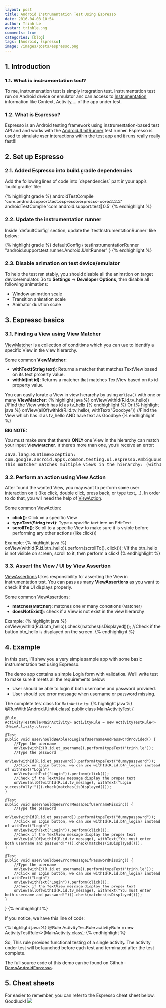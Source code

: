 ```yaml
---
layout: post
title: Android Instrumentation Test Using Espresso
date: 2016-04-08 10:54
author: Trinh Le
avatar: trinhle.png
comments: true
categories: [blog]
tags: [Android, Espresso]
image: /images/posts/espresso.png
---
```


<h2>1. Introduction</h2>
<h3>1.1. What is instrumentation test?</h3>
To me, instrumentation test is simply integration test. Instrumentation test run on Android device or emulator and can access to <a target="_blank" href="http://developer.android.com/reference/android/app/Instrumentation.html">Instrumentation</a> information like Context, Activity,... of the app under test.

<h3>1.2. What is Espresso?</h3>
Espresso is an Android testing framework using instrumentation-based test API and and works with the <a target="_blank" href="http://developer.android.com/reference/android/support/test/runner/AndroidJUnitRunner.html">AndroidJUnitRunner</a> test runner.
Espresso is used to simulate user interactions within the test app and it runs really really fast!!!

<h2>2. Set up Espresso</h2>
<h3>2.1. Added Espresso into build.gradle dependencies</h3>
Add the following lines of code into `dependencies` part in your app’s `build.gradle` file:

{% highlight gradle %}
androidTestCompile 'com.android.support.test.espresso:espresso-core:2.2.2'
androidTestCompile 'com.android.support.test:runner:0.5'
{% endhighlight %}

<h3>2.2. Update the instrumentation runner</h3>
Inside `defaultConfig` section, update the `testInstrumentationRunner` like below:

{% highlight gradle %}
defaultConfig {
      testInstrumentationRunner "android.support.test.runner.AndroidJUnitRunner"
}
{% endhighlight %}

<h3>2.3. Disable animation on test device/emulator</h3>
To help the test run stably, you should disable all the animation on target device/emulator.
Go to <b>Settings</b> → <b>Developer Options</b>, then disable all following animations:

<ul>
    <li>Window animation scale</li>
    <li>Transition animation scale</li> 
    <li>Animator duration scale</li>
</ul>

<h2>3. Espresso basics</h2>
<h3>3.1. Finding a View using View Matcher</h3>
<a target="_blank" href="http://developer.android.com/reference/android/support/test/espresso/matcher/ViewMatchers.html">ViewMatcher</a> is a collection of conditions which you can use to identify a specific View in the view hierarchy.

Some common <b>ViewMatcher</b>:
<ul>
    <li><b>withText(String text)</b>: Returns a matcher that matches TextView based on its text property value.</li>
    <li><b>withId(int id)</b>: Returns a matcher that matches TextView based on its id property value.</li>    
</ul>

You can easily locate a View in view hierarchy by using `onView()` with one or many <b>ViewMatcher</b>:
{% highlight java %}
onView(withId(R.id.tv_hello)) 
//Find the View which has id as tv_hello
{% endhighlight %}
Or
{% highlight java %}
onView(allOf(withId(R.id.tv_hello), withText(“Goodbye”)) 
//Find the View which has id as tv_hello AND have text as Goodbye
{% endhighlight %}

<b>BIG NOTE:</b>

You must make sure that there’s <b>ONLY</b> one View in the hierarchy can match your input <b>ViewMatcher</b>. If there’s more than one, you’ll receive an error:
<pre>
Java.lang.RuntimeException:
com.google.android.apps.common.testing.ui.espresso.AmbiguousViewMatcherException:
This matcher matches multiple views in the hierarchy: (withId: is <111111111>)
</pre>

<h3>3.2. Perform an action using View Action</h3>
After found the wanted View, you may want to perform some user interaction on it (like click, double click, press back, or type text,...). In order to do that, you will need the help of <a target="_blank" href="http://developer.android.com/reference/android/support/test/espresso/ViewAction.html">ViewAction</a>.

Some common ViewAction:
<ul>
    <li><b>click()</b>: Click on a specific View</li>
    <li><b>typeText(String text)</b>: Type a specific text into an EditText</li>
    <li><b>scrollTo()</b>: Scroll to a specific View to make sure it is visible before performing any other actions (like click())</li>
</ul>

Example:
{% highlight java %}
onView(withId(R.id.btn_hello)).perform(scrollTo(), click()); 
//If the btn_hello is not visible on screen, scroll to it, then perform a click!
{% endhighlight %}

<h3>3.3. Assert the View / UI by View Assertion</h3>
<a target="_blank" href="http://developer.android.com/reference/android/support/test/espresso/ViewAssertion.html">ViewAssertions</a> takes responsibility for asserting the View in instrumentation test.
You can pass as many <b>ViewAssertions</b> as you want to check if the UI displays properly.

Some common ViewAssertions:
<ul>
    <li><b>matches(Matcher)</b>: matches one or many conditions (Matcher)</li>
    <li><b>doesNotExist()</b>: check if a View is not exist in the view hierarchy</li>
</ul>

Example:
{% highlight java %}
onView(withId(R.id.btn_hello)).check(matches(isDisplayed())); 
//Check if the button btn_hello is displayed on the screen.
{% endhighlight %}

<h2>4. Example</h2>
In this part, I’ll show you a very simple sample app with some basic instrumentation test using Espresso.

The demo app contains a simple Login form with validation. We’ll write test to make sure it meets all the requirements below:
<ul>
    <li>User should be able to login if both username and password provided.</li>
    <li>User should see error message when username or password missing.</li>
</ul>

The complete test class for `MainActivity`:
{% highlight java %}
@RunWith(AndroidJUnit4.class)
public class MainActivityTest {

    @Rule
    ActivityTestRule<MainActivity> activityRule = new ActivityTestRule<>(MainActivity.class);

    @Test
    public void userShouldBeAbleToLoginIfUsernameAndPasswordProvided() {
        //Type the username
        onView(withId(R.id.et_username)).perform(typeText("trinh.le"));
        //Type the password
        onView(withId(R.id.et_password)).perform(typeText("dummypassword"));
        //Click on Login button, we can use withId(R.id.btn_login) instead of withText("Login")
        onView(withText("Login")).perform(click());
        //Check if the TextView message display the proper text
        onView(allOf(withId(R.id.tv_message), withText("Login successfully!"))).check(matches(isDisplayed()));
    }

    @Test
    public void userShouldSeeErrorMessageIfUsernameMissing() {
        //Type the password
        onView(withId(R.id.et_password)).perform(typeText("dummypassowrd"));
        //Click on Login button, we can use withId(R.id.btn_login) instead of withText("Login")
        onView(withText("Login")).perform(click());
        //Check if the TextView message display the proper text
        onView(allOf(withId(R.id.tv_message), withText("You must enter both username and password!"))).check(matches(isDisplayed()));
    }

    @Test
    public void userShouldSeeErrorMessageIfPasswordMissing() {
        //Type the username
        onView(withId(R.id.et_username)).perform(typeText("trinh.le"));
        //Click on Login button, we can use withId(R.id.btn_login) instead of withText("Login")
        onView(withText("Login")).perform(click());
        //Check if the TextView message display the proper text
        onView(allOf(withId(R.id.tv_message), withText("You must enter both username and password!"))).check(matches(isDisplayed()));
    }

}
{% endhighlight %}

If you notice, we have this line of code:

{% highlight java %}
@Rule
ActivityTestRule<MainActivity> activityRule = new ActivityTestRule<>(MainActivity.class);
{% endhighlight %}

So, This rule provides functional testing of a single activity. The activity under test will be launched before each test and terminated after the test complete.

The full source code of this demo can be found on Github - <a target="_blank" href="https://github.com/trinhlbk1991/DemoAndroidEspresso">DemoAndroidEspresso</a>.

<h2>5. Cheat sheets</h2>
For easier to remember, you can refer to the Espresso cheat sheet below. Goodluck!
<img class="aligncenter" src="https://google.github.io/android-testing-support-library/assets/espresso-cheat-sheet-2.1.0.png">